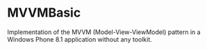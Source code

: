 # MVVMBasic

Implementation of the MVVM (Model-View-ViewModel) pattern in a Windows Phone 8.1 application without any toolkit.
